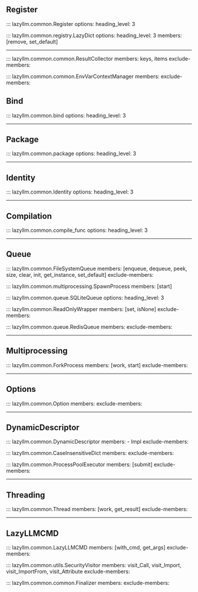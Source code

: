 ## Register

::: lazyllm.common.Register
    options:
      heading_level: 3

::: lazyllm.common.registry.LazyDict
    options:
      heading_level: 3
      members: [remove, set_default]

---

::: lazyllm.common.common.ResultCollector
    members: keys, items
    exclude-members:

::: lazyllm.common.common.EnvVarContextManager
    members: 
    exclude-members:

## Bind

::: lazyllm.common.bind
    options:
      heading_level: 3

---

## Package

::: lazyllm.common.package
    options:
      heading_level: 3

---

## Identity

::: lazyllm.common.Identity
    options:
      heading_level: 3

---

## Compilation

::: lazyllm.common.compile_func
    options:
      heading_level: 3

---

## Queue

::: lazyllm.common.FileSystemQueue
    members: [enqueue, dequeue, peek, size, clear, init, get_instance, set_default]
    exclude-members:

::: lazyllm.common.multiprocessing.SpawnProcess
    members: [start]

::: lazyllm.common.queue.SQLiteQueue
    options:
      heading_level: 3

::: lazyllm.common.ReadOnlyWrapper
    members: [set, isNone]
    exclude-members:

::: lazyllm.common.queue.RedisQueue
    members: 
    exclude-members:

---

## Multiprocessing

::: lazyllm.common.ForkProcess
    members: [work, start]
    exclude-members:

---

## Options

::: lazyllm.common.Option
    members: 
    exclude-members:

---

## DynamicDescriptor

::: lazyllm.common.DynamicDescriptor
    members:
    - Impl
    exclude-members:

::: lazyllm.common.CaseInsensitiveDict
    members: 
    exclude-members:

::: lazyllm.common.ProcessPoolExecutor
    members: [submit]
    exclude-members:

---

## Threading

::: lazyllm.common.Thread
    members: [work, get_result]
    exclude-members:

---

## LazyLLMCMD

::: lazyllm.common.LazyLLMCMD
    members: [with_cmd, get_args]
    exclude-members:


::: lazyllm.common.utils.SecurityVisitor
    members: visit_Call, visit_Import, visit_ImportFrom, visit_Attribute
    exclude-members:

::: lazyllm.common.common.Finalizer
    members: 
    exclude-members:
